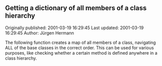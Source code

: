 ## Getting a dictionary of all members of a class hierarchy

Originally published: 2001-03-19 16:29:45
Last updated: 2001-03-19 16:29:45
Author: Jürgen Hermann

The following function creates a map of all members of a class, navigating ALL of the base classes in the correct order. This can be used for various purposes, like checking whether a certain method is defined anywhere in a class hierarchy.